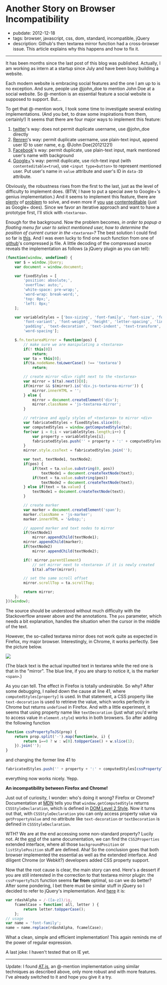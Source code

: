 # Another Story on Browser Incompatibility

- pubdate: 2012-12-18
- tags: browser, javascript, css, dom, standard, incompatible, jQuery
- description: Github's then textarea mirror function had a cross-browser issue. This article explains why this happens and how to fix it.

---

It has been months since the last post of this blog was published.
Actually, I am working as intern at a startup since July and have been busy building a website.

Each modern website is embracing social features and the one I am up to is no exception.
And sure, people use @john\_doe to mention John Doe at a social website.
So @-mention is an essential feature a social website is supposed to support.
But...

To get that @-mention work, I took some time to investigate several existing implementations.
(And you bet, to draw some inspirations from them, certainly!)
It seems that there are four major ways to implement this feature:

1. [twitter](http://twitter.com)'s way: does not permit duplicate username, use @john\_doe directly
2. [Renren](http://www.renren.com)'s way: permit duplicate username, use plain-text input, append user ID to user name, e.g. @John Doe(20121221)
3. [Facebook](http://www.facebook.com)'s way: permit duplicate, use plain-text input, mark mentioned user's name with background
4. [Google+](http://plus.google.com)'s way: permit duplicate, use rich-text input (with `contenteditable=true`), use `<input type=button>` to represent mentioned user.
Put user's name in `value` attribute and user's ID in `data-ID` attribute.

Obviously, the robustness rises from the first to the last, just as the level of difficulty to implement does.
(BTW, I have to put a special awe to Google+'s genius implementation.)
And it seems to implement this feature, there are [plenty][1] of [problem][5] to solve, and even more if [you][4] [use][3] [contenteditable][2] (just as Google+ does).
Since we favor an iterative approach and want to have a prototype first, I'll stick with `<textarea>`.

Enough for the background.
Now the problem becomes, *in order to popup a floating menu for user to select mentioned user, how to determine the position of current cursor in the `<textarea>`?*
The best solution I could find so far is [this][5].
And I was even lucky to find one such function from one of [github](http://github.com)'s compressed js file.
A little decoding of the compressed source reveals the implementation as follows
(a jQuery plugin as you can tell):

```javascript
(function(window, undefined) {
    var $ = window.jQuery;
    var document = window.document;

    var fixedStyles = [
        'position: absolute;',
        'overflow: auto;',
        'white-space: pre-wrap;',
        'word-wrap: break-word;',
        'top: 0px;',
        'left: 0px;'
    ];

    var variableStyles = ['box-sizing', 'font-family', 'font-size', 'font-style',
        'font-variant', 'font-weight', 'height', 'letter-spacing', 'line-height',
        'padding', 'text-decoration', 'text-indent', 'text-transform', 'width',
        'word-spacing'];

    $.fn.textareaMirror = function(pos) {
        // make sure we are manipulating a <textarea>
        if(! this[0])
            return;
        var ta = this[0];
        if(ta.nodeName.toLowerCase() !== 'textarea')
            return;

        // create mirror <div> right next to the <textarea>
        var mirror = $(ta).next()[0];
        if(mirror && $(mirror).is('div.js-textarea-mirror')) {
            mirror.innerHTML = '';
        } else {
            mirror = document.createElement('div');
            mirror.className = 'js-textarea-mirror';
        }

        // retrieve and apply styles of <textarea> to mirror <div>
        var fabricatedStyles = fixedStyles.slice(0);
        var computedStyles = window.getComputedStyle(ta);
        for(var i = 0;i < variableStyles.length;i++) {
            var property = variableStyles[i];
            fabricatedStyles.push('' + property + ':' + computedStyles[property] + ';');
        }
        mirror.style.cssText = fabricatedStyles.join('');

        var text, textNode1, textNode2;
        if(pos) {
            if(text = ta.value.substring(0, pos))
                textNode1 = document.createTextNode(text);
            if(text = ta.value.substring(pos))
                textNode2 = document.createTextNode(text);
        } else if(text = ta.value) {
            textNode1 = document.createTextNode(text);
        }

        // create marker
        var marker = document.createElement('span');
        marker.className = 'js-marker';
        marker.innerHTML = '&nbsp;';

        // append marker and text nodes to mirror
        if(textNode1)
            mirror.appendChild(textNode1);
        mirror.appendChild(marker);
        if(textNode2)
            mirror.appendChild(textNode2);

        if(! mirror.parentElement)
            // set mirror next to <textarea> if it is newly created
            $(ta).after(mirror);

        // set the same scroll offset
        mirror.scrollTop = ta.scrollTop;

        return mirror;
    };
})(window);
```

The source should be understood without much difficulty with the Stackoverflow answer above and the annotations.
The `pos` parameter, which needs a bit explanation, handles the situation when the cursor in the middle of the text.

However, the so-called textarea mirror does not work quite as expected in Firefox, my major browser.
Interestingly, in Chrome, it works perfectly.
See the picture below.

![](/assets/img/textarea-mirror-firefox-vs-chrome.png)

(The black text is the actual inputted text in textarea while the red one is that in the "mirror".
The blue line, if you are sharp to notice it, is the marker `<span>`.)

As you can tell. The effect in Firefox is totally undesirable. So why?
After some debugging, I nailed down the cause at line 41, where `computedStyles[property]` is used.
In that statement, a CSS property like `text-decoration` is used to retrieve the value, which works perfectly in Chrome but returns `undefined` in Firefox.
And with a little experiment, it seems that using property name like `textDecoration` (just what you'd write to access value in `element.style`) works in both browsers.
So after adding the following function

```javascript
function cssPropertyToJS(prop) {
    return prop.split('-').map(function(w, i) {
        return i==0 ? w : w[0].toUpperCase() + w.slice(1);
    }).join('');
}
```

and changing the former line 41 to

```javascript
fabricatedStyles.push('' + property + ':' + computedStyles[cssPropertyToJS(property)] + ';');
```

everything now works nicely. Yepp.

**An incompatibility between Firefox and Chrome!**

Just out of curiosity, I wonder: who's doing it wrong? Firefox or Chrome?
Documentation at [MDN][6] tells you that `window.getComputedStyle` returns `CSSStyleDeclaration`, which is defined in [DOM Level 2 Style][7].
Now it turns out that, with `CSSStyleDeclaration` you can only access property value via `getPropertyValue` and no attribute like `text-decoration` or `textDecoration` is defined in `CSSStyleDeclaration`.

WTH? We are at the end accessing some non-standard property?
Lucily not.
At the [end][8] of the same documentation, we can find the `CSS2Properties` extended interface, where all those `backgroundPosition` or `listStylePosition` stuff are defined. Aha!
So the conclusion goes that both browser implemented the essential as well as the extended interface. And diligent Chrome (or Webkit?) developers added CSS property support.

Now that the root cause is clear, the main story can end.
Here's a dessert if you are still interested in the correction to that textarea mirror plugin:
the `cssPropertyToJS` function seems **far from** optimal, so can we do better?
After some pondering, I bet there must be similar stuff in jQuery so I decided to refer to jQuery's implementation.
And [here][9] it is:

```javascript
var rdashAlpha = /-([a-z])/ig,
    fcamelCase = function( all, letter ) {
        return letter.toUpperCase();
    };
// usage
var name = 'font-family';
name = name.replace(rdashAlpha, fcamelCase);
```
What a clean, simple and efficient implementation!
This again reminds me of the power of regular expression.

A last joke: I haven't tested that on IE yet.

---

Update: I found [AT.js](https://github.com/ichord/At.js), an @-mention implementation using similar techniques as described above, only more robust and with more features.
I've already switched to it and hope you give it a try.

[1]: http://stackoverflow.com/questions/7497824/how-to-highlight-friends-name-in-facebook-status-update-box-textarea
[2]: http://stackoverflow.com/questions/1181700/set-cursor-position-on-contenteditable-div
[3]: http://stackoverflow.com/questions/2903991/how-to-detect-ctrlv-ctrlc-using-javascript
[4]: http://stackoverflow.com/questions/6022551/pasting-into-contentedittable-results-in-random-tag-insertion
[5]: http://stackoverflow.com/questions/3510009/textarea-caret-coordinates-jquery
[6]: https://developer.mozilla.org/en-US/docs/DOM/window.getComputedStyle
[7]: http://www.w3.org/TR/DOM-Level-2-Style/css.html#CSS-CSSStyleDeclaration
[8]: http://www.w3.org/TR/DOM-Level-2-Style/css.html#CSS-CSS2Properties
[9]: https://github.com/jquery/jquery/blob/master/speed/jquery-basis.js#L4545

